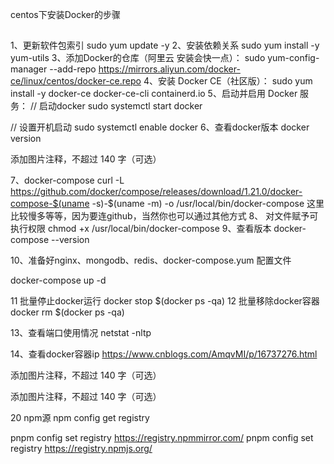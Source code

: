 centos下安装Docker的步骤

## 
1、更新软件包索引
sudo yum update -y
2、安装依赖关系
sudo yum install -y yum-utils
3、添加Docker的仓库（阿里云 安装会快一点）：
sudo yum-config-manager --add-repo https://mirrors.aliyun.com/docker-ce/linux/centos/docker-ce.repo
4、安装 Docker CE（社区版）：
sudo yum install -y docker-ce docker-ce-cli containerd.io
5、启动并启用 Docker 服务：
// 启动docker
sudo systemctl start docker

// 设置开机启动
sudo systemctl enable docker
6、查看docker版本
docker version

添加图片注释，不超过 140 字（可选）

7、docker-compose
curl -L https://github.com/docker/compose/releases/download/1.21.0/docker-compose-$(uname -s)-$(uname -m) -o /usr/local/bin/docker-compose
这里比较慢多等等，因为要连github，当然你也可以通过其他方式
8、 对文件赋予可执行权限
chmod +x /usr/local/bin/docker-compose
9、查看版本
docker-compose --version

10、准备好nginx、mongodb、redis、docker-compose.yum 配置文件

docker-compose up -d

11 批量停止docker运行
 docker stop $(docker ps -qa)
12 批量移除docker容器
 docker rm $(docker ps -qa)

13、查看端口使用情况
netstat -nltp

14、查看docker容器ip
https://www.cnblogs.com/AmqvMI/p/16737276.html

添加图片注释，不超过 140 字（可选）


添加图片注释，不超过 140 字（可选）



20 npm源
npm config get registry



pnpm config set registry https://registry.npmmirror.com/
pnpm config set registry https://registry.npmjs.org/
